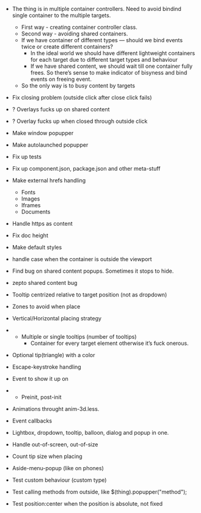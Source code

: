 * The thing is in multiple container controllers. Need to avoid bindind single container to the multiple targets.
	* First way - creating container controller class.
	* Second way - avoiding shared containers.
	* If we have container of different types — should we bind events twice or create different containers?
		* In the ideal world we should have different lightweight containers for each target due to different target types and behaviour
		* If we have shared content, we should wait till one container fully frees. So there’s sense to make indicator of bisyness and bind events on freeing event.
	* So the only way is to busy content by targets 



* Fix closing problem (outside click after close click fails)

* ? Overlays fucks up on shared content

* ? Overlay fucks up when closed through outside click

* Make window popupper

* Make autolaunched popupper

* Fix up tests
* Fix up component.json, package.json and other meta-stuff

* Make external hrefs  handling
	* Fonts
	* Images
	* Iframes
	* Documents

* Handle https as content

* Fix doc height

* Make default styles

* handle case when the container is outside the viewport

* Find bug on shared content popups. Sometimes it stops to hide.

* zepto shared content bug

* Tooltip centrized relative to target position (not as dropdown)

* Zones to avoid when place
* Vertical/Horizontal placing strategy
* + Multiple or single tooltips (number of tooltips)
	* Container for every target element otherwise it’s fuck onerous.
* Optional tip(triangle) with a color
* Escape-keystroke handling
* Event to show it up on
* + Preinit, post-init
* Animations throught anim-3d.less.
* Event callbacks
* Lightbox, dropdown, tooltip, balloon, dialog and popup in one.

* Handle out-of-screen, out-of-size

* Count tip size when placing

* Aside-menu-popup (like on phones)

* Test custom behaviour (custom type)

* Test calling methods from outside, like $(thing).popupper("method");

* Test position:center when the position is absolute, not fixed
